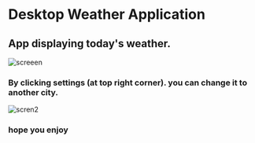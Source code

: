 # Desktop Weather Application #
## App displaying today's weather. ##

![screeen](https://cloud.githubusercontent.com/assets/26279127/26831013/86fcbd3a-4ad3-11e7-9a06-3e8b61a4fca4.png)

### By clicking settings (at top right corner). you can change it to another city. ###

![scren2](https://cloud.githubusercontent.com/assets/26279127/26831495/28f5a2d6-4ad5-11e7-9217-6b59ec175356.png)

### hope you enjoy ###
